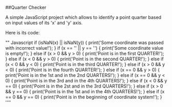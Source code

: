 ##Quarter Checker 

A simple JavaScript project which allows 
to identify a point quarter based on
input values of its 'x' and 'y' axis.</span> 

Here is its code:

"" Javascript 
if (isNaN(x) || isNaN(y)) {
        print('Some coordinate was passed with incorrect value!');
    }
    if (x == '' || y == '') {
        print('Some coordinate value is empty!');
    }
    else if (x > 0 && y > 0) {
        print('Point is in the first QUARTER!');
    }
    else if (x < 0 && y > 0) {
        print('Point is in the second QUARTER!');
    }
    else if (x < 0 && y < 0) {
        print('Point is in the third QUARTER!');
    }
    else if (x > 0 && y < 0) {
        print('Point is in the fourth QUARTER!');
    }
    else if (x == 0 && y > 0) {
        print('Point is in the 1st and in the 2nd QUARTERS!');
    }
    else if (x == 0 && y < 0) {
        print('Point is in the 3rd and in the 4th QUARTERS!');
    }
    else if (x < 0 && y == 0) {
        print('Point is in the 2st and in the 3rd QUARTERS!');
    }
    else if (x > 0 && y == 0) {
        print('Point is in the 1st and in the 4th QUARTERS!');
    }
    else if (x == 0 && y == 0) {
        print('Point is in the beginning of coordinate system!');
    }
    ''''